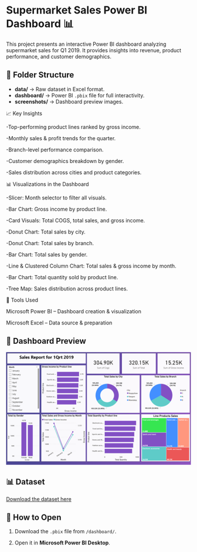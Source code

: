 # Supermarket Sales Power BI Dashboard 📊

This project presents an interactive Power BI dashboard analyzing supermarket sales for Q1 2019. It provides insights into revenue, product performance, and customer demographics.

## 📂 Folder Structure
- **data/** → Raw dataset in Excel format.
- **dashboard/** → Power BI `.pbix` file for full interactivity.
- **screenshots/** → Dashboard preview images.

📈 Key Insights

-Top-performing product lines ranked by gross income.

-Monthly sales & profit trends for the quarter.

-Branch-level performance comparison.

-Customer demographics breakdown by gender.

-Sales distribution across cities and product categories.


📊 Visualizations in the Dashboard

-Slicer: Month selector to filter all visuals.

-Bar Chart: Gross income by product line.

-Card Visuals: Total COGS, total sales, and gross income.

-Donut Chart: Total sales by city.

-Donut Chart: Total sales by branch.

-Bar Chart: Total sales by gender.

-Line & Clustered Column Chart: Total sales & gross income by month.

-Bar Chart: Total quantity sold by product line.

-Tree Map: Sales distribution across product lines.


🧠 Tools Used

Microsoft Power BI – Dashboard creation & visualization

Microsoft Excel – Data source & preparation

## 📸 Dashboard Preview
![Dashboard Preview](Screenshots/Dashboard-Preview.png)

## 📊 Dataset
[Download the dataset here](Data)

## 📄 How to Open
1. Download the `.pbix` file from `/dashboard/`.

2. Open it in **Microsoft Power BI Desktop**.






